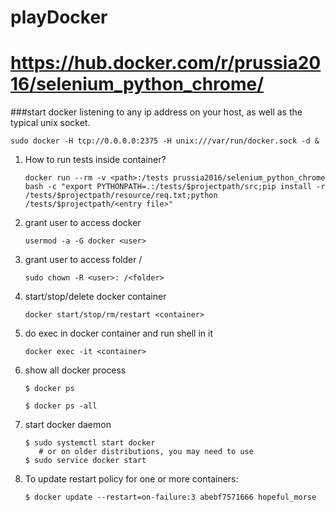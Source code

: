 # playDocker 
# https://hub.docker.com/r/prussia2016/selenium_python_chrome/
###start docker listening to any ip address on your host, as well as the typical unix socket.
```
sudo docker -H tcp://0.0.0.0:2375 -H unix:///var/run/docker.sock -d &
```
1. How to run tests inside container?
   ```
   docker run --rm -v <path>:/tests prussia2016/selenium_python_chrome bash -c "export PYTHONPATH=.:/tests/$projectpath/src;pip install -r /tests/$projectpath/resource/req.txt;python /tests/$projectpath/<entry file>"
   ```
2. grant user <user> to access docker
   ```
   usermod -a -G docker <user>
   ```
3. grant user <user> to access folder /<folder>
   ```
   sudo chown -R <user>: /<folder>
   ```
4. start/stop/delete docker container <container>
   ```
   docker start/stop/rm/restart <container>
   ```
5. do exec in docker container and run shell in it
   ```
   docker exec -it <container>
   ```
6. show all docker process

   ```
   $ docker ps
   
   $ docker ps -all
   ```
7. start docker daemon

   ```
   $ sudo systemctl start docker
      # or on older distributions, you may need to use
   $ sudo service docker start
   ```
8. To update restart policy for one or more containers:

   ```
   $ docker update --restart=on-failure:3 abebf7571666 hopeful_morse
   ```
